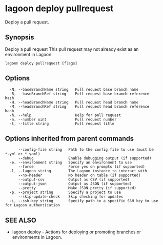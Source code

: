# lagoon deploy pullrequest

Deploy a pull request.

## Synopsis

Deploy a pull request This pull request may not already exist as an environment in Lagoon.

```text
lagoon deploy pullrequest [flags]
```

## Options

```text
  -N, --baseBranchName string   Pull request base branch name
  -R, --baseBranchRef string    Pull request base branch reference hash
  -H, --headBranchName string   Pull request head branch name
  -M, --headBranchRef string    Pull request head branch reference hash
  -h, --help                    Help for pull request
  -n, --number uint             Pull request number
  -t, --title string            Pull request title
```

## Options inherited from parent commands

```text
      --config-file string   Path to the config file to use (must be *.yml or *.yaml)
      --debug                Enable debugging output (if supported)
  -e, --environment string   Specify an environment to use
      --force                Force yes on prompts (if supported)
  -l, --lagoon string        The Lagoon instance to interact with
      --no-header            No header on table (if supported)
      --output-csv           Output as CSV (if supported)
      --output-json          Output as JSON (if supported)
      --pretty               Make JSON pretty (if supported)
  -p, --project string       Specify a project to use
      --skip-update-check    Skip checking for updates
  -i, --ssh-key string       Specify path to a specific SSH key to use for Lagoon authentication
```

## SEE ALSO

* [lagoon deploy](lagoon_deploy.md)     - Actions for deploying or promoting branches or environments in Lagoon.

